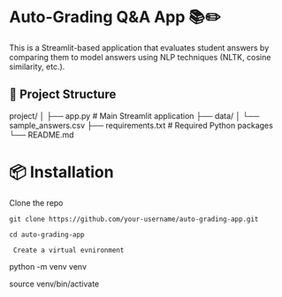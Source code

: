 # Auto-Grading Q&A App 📚✏️

This is a Streamlit-based application that evaluates student answers by comparing them to model answers using NLP techniques (NLTK, cosine similarity, etc.).

## 📂 Project Structure
project/
│
├── app.py # Main Streamlit application
├── data/
│ └── sample_answers.csv 
├── requirements.txt # Required Python packages
└── README.md 

# 📦 Installation
 Clone the repo
```
git clone https://github.com/your-username/auto-grading-app.git

cd auto-grading-app

 Create a virtual evnironment
```
python -m venv venv

source venv/bin/activate

